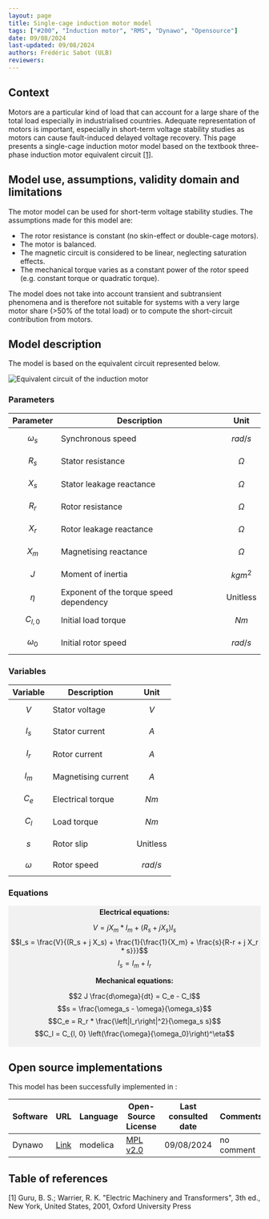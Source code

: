 ```yaml
---
layout: page
title: Single-cage induction motor model
tags: ["#200", "Induction motor", "RMS", "Dynawo", "Opensource"]
date: 09/08/2024
last-updated: 09/08/2024
authors: Frédéric Sabot (ULB)
reviewers:
---
```



## Context

Motors are a particular kind of load that can account for a large share of the total load especially in industrialised countries. Adequate representation of motors is important, especially in short-term voltage stability studies as motors can cause fault-induced delayed voltage recovery. This page presents a single-cage induction motor model based on the textbook three-phase induction motor equivalent circuit [[1]](#1).

## Model use, assumptions, validity domain and limitations

The motor model can be used for short-term voltage stability studies. The assumptions made for this model are:

* The rotor resistance is constant (no skin-effect or double-cage motors).
* The motor is balanced.
* The magnetic circuit is considered to be linear, neglecting saturation effects.
* The mechanical torque varies as a constant power of the rotor speed (e.g. constant torque or quadratic torque).

The model does not take into account transient and subtransient phenomena and is therefore not suitable for systems with a very large motor share (>50% of the total load) or to compute the short-circuit contribution from motors.

## Model description

The model is based on the equivalent circuit represented below.

<img src="{{'/pages/models/motors/SimpleMotor/MotorEquivalentCircuit.drawio.svg' | relative_url}}" alt="Equivalent circuit of the induction motor"/>

### Parameters

| Parameter|Description | Unit |
| ---| ---  | --- |
| $$\omega_s$$ | Synchronous speed | $$rad/s$$ |
| $$R_s$$ | Stator resistance | $$\Omega$$ |
| $$X_s$$ | Stator leakage reactance  | $$\Omega$$ |
| $$R_r$$ | Rotor resistance | $$\Omega$$ |
| $$X_r$$ | Rotor leakage reactance  | $$\Omega$$ |
| $$X_m$$ | Magnetising reactance  | $$\Omega$$ |
| $$J$$ | Moment of inertia | $$kgm^2$$ |
| $$\eta$$ | Exponent of the torque speed dependency | Unitless |
| $$C_{l, 0}$$ | Initial load torque | $$Nm$$ |
| $$\omega_0$$ | Initial rotor speed | $$rad/s$$ |

### Variables

| Variable | Description | Unit |
| --- | --- | --- |
| $$V$$ | Stator voltage | $$V$$ |
| $$I_s$$ | Stator current | $$A$$ |
| $$I_r$$ | Rotor current | $$A$$ |
| $$I_m$$ | Magnetising current | $$A$$ |
| $$C_e$$ | Electrical torque | $$Nm$$ |
| $$C_l$$ | Load torque | $$Nm$$ |
| $$s$$ | Rotor slip | Unitless |
| $$\omega$$ | Rotor speed | $$rad/s$$ |

### Equations

<div style="background-color:rgba(0, 0, 0, 0.0470588); text-align:center; vertical-align: middle; padding:4px 0;">

<div style="font-weight: bold;">Electrical equations:</div>

$$V = j X_m * I_m + (R_s + j X_s) I_s$$
$$I_s = \frac{V}{(R_s + j X_s) + \frac{1}{\frac{1}{X_m} + \frac{s}{R-r + j X_r * s}}}$$
$$I_s = I_m + I_r$$

<div style="font-weight: bold;">Mechanical equations:</div>

$$2 J  \frac{d\omega}{dt} = C_e - C_l$$
$$s = \frac{\omega_s - \omega}{\omega_s}$$
$$C_e = R_r * \frac{\left|I_r\right|^2}{\omega_s s}$$
$$C_l = C_{l, 0} \left(\frac{\omega}{\omega_0}\right)^\eta$$

</div>

## Open source implementations

This model has been successfully implemented in :

| Software      | URL | Language | Open-Source License | Last consulted date | Comments |
| --------------| --- | --------- | ------------------- |------------------- | -------- |
|Dynawo|[Link](https://github.com/dynawo/dynawo/blob/master/dynawo/sources/Models/Modelica/Dynawo/Electrical/Machines/Motors/SimplifiedMotor.mo)| modelica | [MPL v2.0](https://www.mozilla.org/en-US/MPL/2.0/)  | 09/08/2024 | no comment |


## Table of references

<a id="1">[1]</a> Guru, B. S.; Warrier, R. K. "Electric Machinery and Transformers", 3th ed., New York, United States, 2001, Oxford University Press
